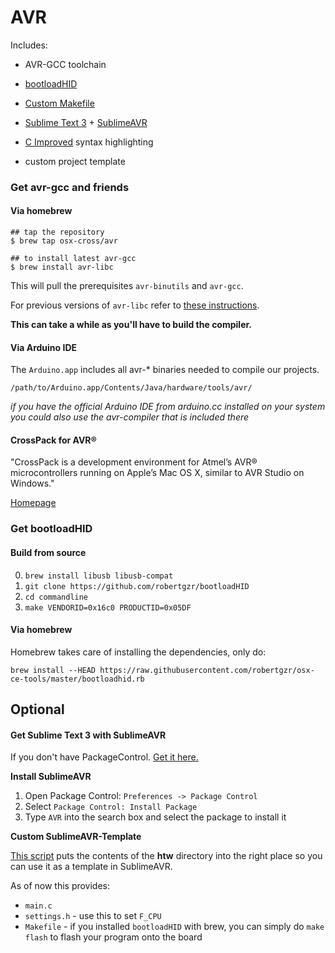 AVR
===

Includes:
* AVR-GCC toolchain
* [bootloadHID](https://github.com/ajd4096/bootloadHID)
* [Custom Makefile](SublimeAVR/htw/Makefile)

* [Sublime Text 3](http://www.sublimetext.com/3) + [SublimeAVR](https://packagecontrol.io/packages/AVR)
* [C Improved](https://packagecontrol.io/packages/C%20Improved) syntax highlighting
* custom project template

### Get avr-gcc and friends

#### Via homebrew

    ## tap the repository
    $ brew tap osx-cross/avr

    ## to install latest avr-gcc
    $ brew install avr-libc

This will pull the prerequisites `avr-binutils` and `avr-gcc`.

For previous versions of `avr-libc` refer to [these instructions](https://github.com/osx-cross/homebrew-avr).

**This can take a while as you'll have to build the compiler.**

#### Via Arduino IDE

The `Arduino.app` includes all avr-* binaries needed to compile our projects.

`/path/to/Arduino.app/Contents/Java/hardware/tools/avr/`

*if you have the official Arduino IDE from arduino.cc installed on your system you could also use the avr-compiler that is included there*

#### CrossPack for AVR®
"CrossPack is a development environment for Atmel’s AVR® microcontrollers running on Apple’s Mac OS X, similar to AVR Studio on Windows."

[Homepage](https://www.obdev.at/products/crosspack/index.html)

### Get bootloadHID

#### Build from source

0. `brew install libusb libusb-compat`
1. `git clone https://github.com/robertgzr/bootloadHID`
2. `cd commandline`
3. `make VENDORID=0x16c0 PRODUCTID=0x05DF`

#### Via homebrew

Homebrew takes care of installing the dependencies, only do:

`brew install --HEAD https://raw.githubusercontent.com/robertgzr/osx-ce-tools/master/bootloadhid.rb`

## Optional

#### Get Sublime Text 3 with SublimeAVR

If you don't have PackageControl. [Get it here.](https://packagecontrol.io/installation)

**Install SublimeAVR**

1. Open Package Control: `Preferences -> Package Control`
2. Select `Package Control: Install Package`
3. Type `AVR` into the search box and select the package to install it

**Custom SublimeAVR-Template**

[This script](SublimeAVR/install_template.sh) puts the contents of the **htw** directory into the right place so you can use it as a template in SublimeAVR.

As of now this provides:
* `main.c`
* `settings.h` - use this to set `F_CPU`
* `Makefile` - if you installed `bootloadHID` with brew, you can simply do `make flash` to flash your program onto the board
